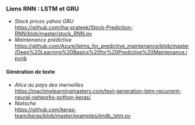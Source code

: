 ### Liens RNN : LSTM et GRU
- *Stock prices yahoo GRU*<br>
https://github.com/jha-prateek/Stock-Prediction-RNN/blob/master/stock_RNN.py<br>
- *Maintenance prédictive*<br>
https://github.com/Azure/lstms_for_predictive_maintenance/blob/master/Deep%20Learning%20Basics%20for%20Predictive%20Maintenance.ipynb<br>
#### Génération de texte<br>
- *Alice au pays des merveilles*<br>
https://machinelearningmastery.com/text-generation-lstm-recurrent-neural-networks-python-keras/<br>
- *Nietsche*<br>
https://github.com/keras-team/keras/blob/master/examples/imdb_lstm.py<br>
